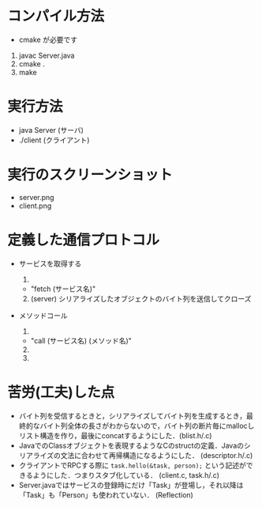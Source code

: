 # コンパイル方法

- cmake が必要です


1. javac Server.java
2. cmake .
3. make



# 実行方法

- java Server (サーバ)
- ./client (クライアント)


# 実行のスクリーンショット

- server.png
- client.png


# 定義した通信プロトコル

- サービスを取得する
  1. [client]: スペース区切りの文字列によるコマンドを送信
    - "fetch (サービス名)"
  2. (server) シリアライズしたオブジェクトのバイト列を送信してクローズ


- メソッドコール
  1. [client]: スペース区切りの文字列によるコマンドを送信
    - "call (サービス名) (メソッド名)"
  2. [client]: 4バイト(BE)でその後のバイト列の長さを送信
  3. [client]: シリアライズした第1引数のオブジェクトのバイト列を送信



# 苦労(工夫)した点

- バイト列を受信するときと，シリアライズしてバイト列を生成するとき，最終的なバイト列全体の長さがわからないので，バイト列の断片毎にmallocしリスト構造を作り，最後にconcatするようにした．(blist.h/.c)
- JavaでのClassオブジェクトを表現するようなCのstructの定義．Javaのシリアライズの文法に合わせて再帰構造になるようにした． (descriptor.h/.c)
- クライアントでRPCする際に `task.hello(&task, person);` という記述ができるようにした．つまりスタブ化している． (client.c, task.h/.c)
- Server.javaではサービスの登録時にだけ「Task」が登場し，それ以降は「Task」も「Person」も使われていない． (Reflection)
